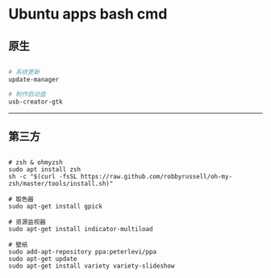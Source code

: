 Ubuntu apps bash cmd 
====================

原生
---
``` bash

# 系统更新
update-manager

# 制作启动盘
usb-creator-gtk

```

---

第三方
-----

``` shell

# zsh & ohmyzsh
sudo apt install zsh
sh -c "$(curl -fsSL https://raw.github.com/robbyrussell/oh-my-zsh/master/tools/install.sh)"

# 取色器
sudo apt-get install gpick

# 资源监视器
sudo apt-get install indicator-multiload

# 壁纸
sudo add-apt-repository ppa:peterlevi/ppa
sudo apt-get update
sudo apt-get install variety variety-slideshow

```
